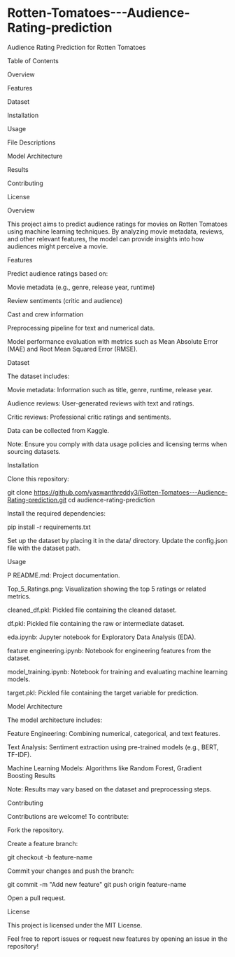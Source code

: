 # Rotten-Tomatoes---Audience-Rating-prediction
Audience Rating Prediction for Rotten Tomatoes

Table of Contents

Overview

Features

Dataset

Installation

Usage

File Descriptions

Model Architecture

Results

Contributing

License

Overview

This project aims to predict audience ratings for movies on Rotten Tomatoes using machine learning techniques. By analyzing movie metadata, reviews, and other relevant features, the model can provide insights into how audiences might perceive a movie.

Features

Predict audience ratings based on:

Movie metadata (e.g., genre, release year, runtime)

Review sentiments (critic and audience)

Cast and crew information

Preprocessing pipeline for text and numerical data.

Model performance evaluation with metrics such as Mean Absolute Error (MAE) and Root Mean Squared Error (RMSE).

Dataset

The dataset includes:

Movie metadata: Information such as title, genre, runtime, release year.

Audience reviews: User-generated reviews with text and ratings.

Critic reviews: Professional critic ratings and sentiments.

Data can be collected from  Kaggle.

Note: Ensure you comply with data usage policies and licensing terms when sourcing datasets.

Installation

Clone this repository:

git clone https://github.com/yaswanthreddy3/Rotten-Tomatoes---Audience-Rating-prediction.git
cd audience-rating-prediction

Install the required dependencies:

pip install -r requirements.txt

Set up the dataset by placing it in the data/ directory. Update the config.json file with the dataset path.

Usage

P
README.md: Project documentation.

Top_5_Ratings.png: Visualization showing the top 5 ratings or related metrics.

cleaned_df.pkl: Pickled file containing the cleaned dataset.

df.pkl: Pickled file containing the raw or intermediate dataset.

eda.ipynb: Jupyter notebook for Exploratory Data Analysis (EDA).

feature engineering.ipynb: Notebook for engineering features from the dataset.

model_training.ipynb: Notebook for training and evaluating machine learning models.

target.pkl: Pickled file containing the target variable for prediction.

Model Architecture

The model architecture includes:

Feature Engineering: Combining numerical, categorical, and text features.

Text Analysis: Sentiment extraction using pre-trained models (e.g., BERT, TF-IDF).

Machine Learning Models: Algorithms like Random Forest, Gradient Boosting
Results


Note: Results may vary based on the dataset and preprocessing steps.

Contributing

Contributions are welcome! To contribute:

Fork the repository.

Create a feature branch:

git checkout -b feature-name

Commit your changes and push the branch:

git commit -m "Add new feature"
git push origin feature-name

Open a pull request.

License

This project is licensed under the MIT License.

Feel free to report issues or request new features by opening an issue in the repository!

